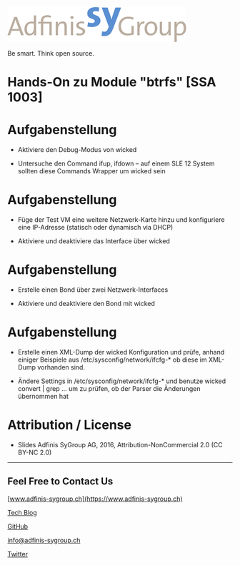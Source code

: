 ![](pics/adfinis_sygroup_logo.png)

Be smart. Think open source.

# Hands-On zu Module "btrfs" [SSA 1003]

# Aufgabenstellung

* Aktiviere den Debug-Modus von wicked

* Untersuche den Command ifup, ifdown – auf einem SLE 12 System sollten diese Commands Wrapper um wicked sein

# Aufgabenstellung

* Füge der Test VM eine weitere Netzwerk-Karte hinzu und konfiguriere eine IP-Adresse (statisch oder dynamisch via DHCP)

* Aktiviere und deaktiviere das Interface über wicked

# Aufgabenstellung

* Erstelle einen Bond über zwei Netzwerk-Interfaces

* Aktiviere und deaktiviere den Bond mit wicked

# Aufgabenstellung

* Erstelle einen XML-Dump der wicked Konfiguration und prüfe, anhand einiger Beispiele aus /etc/sysconfig/network/ifcfg-* ob diese im XML-Dump vorhanden sind.

* Ändere Settings in /etc/sysconfig/network/ifcfg-* und benutze wicked convert | grep ... um zu prüfen, ob der Parser die Änderungen übernommen hat

# Attribution / License

* Slides
  Adfinis SyGroup AG, 2016, Attribution-NonCommercial 2.0
  (CC BY-NC 2.0)

---

## Feel Free to Contact Us

[www.adfinis-sygroup.ch](https://www.adfinis-sygroup.ch)

[Tech Blog](https://www.adfinis-sygroup.ch/blog)

[GitHub](https://github.com/adfinis-sygroup)

<info@adfinis-sygroup.ch>

[Twitter](https://twitter.com/adfinissygroup)
